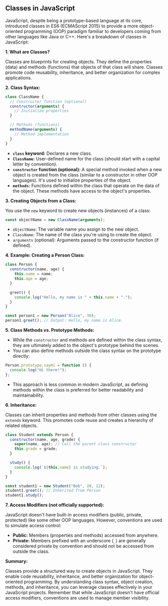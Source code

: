 ## Classes in JavaScript

JavaScript, despite being a prototype-based language at its core, introduced classes in ES6 (ECMAScript 2015) to provide a more object-oriented programming (OOP) paradigm familiar to developers coming from other languages like Java or C++. Here's a breakdown of classes in JavaScript:

**1. What are Classes?**

Classes are blueprints for creating objects. They define the properties (data) and methods (functions) that objects of that class will share. Classes promote code reusability, inheritance, and better organization for complex applications.

**2. Class Syntax:**

```javascript
class ClassName {
  // Constructor function (optional)
  constructor(arguments) {
    // Initialize properties
  }

  // Methods (functions)
  methodName(arguments) {
    // Method implementation
  }
}
```

- **`class` keyword:** Declares a new class.
- **`ClassName`:** User-defined name for the class (should start with a capital letter by convention).
- **`constructor` function (optional):** A special method invoked when a new object is created from the class (similar to a constructor in other OOP languages). It's used to initialize properties of the object.
- **`methods`:** Functions defined within the class that operate on the data of the object. These methods have access to the object's properties.

**3. Creating Objects from a Class:**

You use the `new` keyword to create new objects (instances) of a class:

```javascript
const objectName = new ClassName(arguments);
```

- `objectName`: The variable name you assign to the new object.
- `ClassName`: The name of the class you're using to create the object.
- `arguments` (optional): Arguments passed to the constructor function (if defined).

**4. Example: Creating a Person Class:**

```javascript
class Person {
  constructor(name, age) {
    this.name = name;
    this.age = age;
  }

  greet() {
    console.log("Hello, my name is " + this.name + ".");
  }
}

const person1 = new Person("Alice", 30);
person1.greet(); // Output: Hello, my name is Alice.
```

**5. Class Methods vs. Prototype Methods:**

- While the `constructor` and methods are defined within the class syntax, they are ultimately added to the object's prototype behind the scenes.
- You can also define methods outside the class syntax on the prototype directly:

```javascript
Person.prototype.sayHi = function () {
  console.log("Hi there!");
};
```

- This approach is less common in modern JavaScript, as defining methods within the class is preferred for better readability and maintainability.

**6. Inheritance:**

Classes can inherit properties and methods from other classes using the `extends` keyword. This promotes code reuse and creates a hierarchy of related objects.

```javascript
class Student extends Person {
  constructor(name, age, grade) {
    super(name, age); // Call the parent class constructor
    this.grade = grade;
  }

  study() {
    console.log(`${this.name} is studying.`);
  }
}

const student1 = new Student("Bob", 20, 12);
student1.greet(); // Inherited from Person
student1.study();
```

**7. Access Modifiers (not officially supported):**

JavaScript doesn't have built-in access modifiers (public, private, protected) like some other OOP languages. However, conventions are used to simulate access control:

- **Public:** Members (properties and methods) accessed from anywhere.
- **Private:** Members prefixed with an underscore (`_`) are generally considered private by convention and should not be accessed from outside the class.

**Summary:**

Classes provide a structured way to create objects in JavaScript. They enable code reusability, inheritance, and better organization for object-oriented programming. By understanding class syntax, object creation, methods, and inheritance, you can leverage classes effectively in your JavaScript projects. Remember that while JavaScript doesn't have official access modifiers, conventions are used to manage member visibility.
